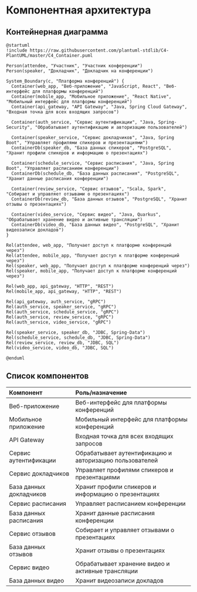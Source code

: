 # Компонентная архитектура
<!-- Состав и взаимосвязи компонентов системы между собой и внешними системами с указанием протоколов, ключевые технологии, используемые для реализации компонентов.
Диаграмма контейнеров C4 и текстовое описание. 
Подробнее: https://confluence.mts.ru/pages/viewpage.action?pageId=375783368
-->
## Контейнерная диаграмма

```plantuml
@startuml
!include https://raw.githubusercontent.com/plantuml-stdlib/C4-PlantUML/master/C4_Container.puml

Person(attendee, "Участник", "Участник конференции")
Person(speaker, "Докладчик", "Докладчик на конференции")

System_Boundary(c, "Платформа конференций") {
  Container(web_app, "Веб-приложение", "JavaScript, React", "Веб-интерфейс для платформы конференций")
  Container(mobile_app, "Мобильное приложение", "React Native", "Мобильный интерфейс для платформы конференций")
  Container(api_gateway, "API Gateway", "Java, Spring Cloud Gateway", "Входная точка для всех входящих запросов")
  
  Container(auth_service, "Сервис аутентификации", "Java, Spring-Security", "Обрабатывает аутентификацию и авторизацию пользователей")

  Container(speaker_service, "Сервис докладчиков", "Java, Spring Boot", "Управляет профилями спикеров и презентациями")
  ContainerDb(speaker_db, "База данных спикеров", "PostgreSQL", "Хранит профили спикеров и информацию о презентациях")

  Container(schedule_service, "Сервис расписания", "Java, Spring Boot", "Управляет расписанием конференции")
  ContainerDb(schedule_db, "База данных расписания", "PostgreSQL", "Хранит данные расписания конференции")

  Container(review_service, "Сервис отзывов", "Scala, Spark", "Собирает и управляет отзывами о презентациях")
  ContainerDb(review_db, "База данных отзывов", "PostgreSQL", "Хранит отзывы о презентациях")
  
  Container(video_service, "Сервис видео", "Java, Quarkus", "Обрабатывает хранение видео и активные трансляции")
  ContainerDb(video_db, "База данных видео", "PostgreSQL", "Хранит видеозаписи докладов")
}

Rel(attendee, web_app, "Получает доступ к платформе конференций через")
Rel(attendee, mobile_app, "Получает доступ к платформе конференций через")
Rel(speaker, web_app, "Получает доступ к платформе конференций через")
Rel(speaker, mobile_app, "Получает доступ к платформе конференций через")

Rel(web_app, api_gateway, "HTTP", "REST")
Rel(mobile_app, api_gateway, "HTTP", "REST")

Rel(api_gateway, auth_service, "gRPC")
Rel(auth_service, speaker_service, "gRPC")
Rel(auth_service, schedule_service, "gRPC")
Rel(auth_service, review_service, "gRPC")
Rel(auth_service, video_service, "gRPC")

Rel(speaker_service, speaker_db, "JDBC, Spring-Data")
Rel(schedule_service, schedule_db, "JDBC, Spring-Data")
Rel(review_service, review_db, "JDBC, SQL")
Rel(video_service, video_db, "JDBC, SQL")

@enduml
```

## Список компонентов
| Компонент               | Роль/назначение                                         |
|:------------------------|:--------------------------------------------------------|
| Веб-приложение          | Веб-интерфейс для платформы конференций                 |
| Мобильное приложение    | Мобильный интерфейс для платформы конференций           |
| API Gateway             | Входная точка для всех входящих запросов                |
| Сервис аутентификации   | Обрабатывает аутентификацию и авторизацию пользователей |
| Сервис докладчиков      | Управляет профилями спикеров и презентациями            | 
| База данных докладчиков | Хранит профили спикеров и информацию о презентациях     |
| Сервис расписания       | Управляет расписанием конференции                       |
| База данных расписания  | Хранит данные расписания конференции                    |
| Сервис отзывов          | Собирает и управляет отзывами о презентациях            |
| База данных отзывов     | Хранит отзывы о презентациях                            |
| Сервис видео            | Обрабатывает хранение видео и активные трансляции       |
| База данных видео       | Хранит видеозаписи докладов                             |